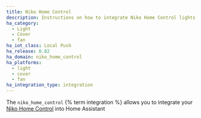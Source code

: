 ```yaml
---
title: Niko Home Control
description: Instructions on how to integrate Niko Home Control lights into Home Assistant.
ha_category:
  - Light
  - Cover
  - fan
ha_iot_class: Local Push
ha_release: 0.82
ha_domain: niko_home_control
ha_platforms:
  - light
  - cover
  - fan
ha_integration_type: integration
---
```


The `niko_home_control` {% term integration %} allows you to integrate your [Niko Home Control](https://www.niko.eu/enus/products/niko-home-control) into Home Assistant
